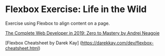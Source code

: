 # Flexbox Exercise: Life in the Wild
Exercise using Flexbox to align content on a page.

[The Complete Web Developer in 2019: Zero to Mastery by Andrei Neagoie](https://www.udemy.com/the-complete-web-developer-in-2018/)

[Flexbox Cheatsheet by Darek Kay] (https://darekkay.com/dev/flexbox-cheatsheet.html)
